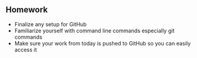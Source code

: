 ## Homework

* Finalize any setup for GitHub
* Familiarize yourself with command line commands especially git commands
* Make sure your work from today is pushed to GitHub so you can easily access it